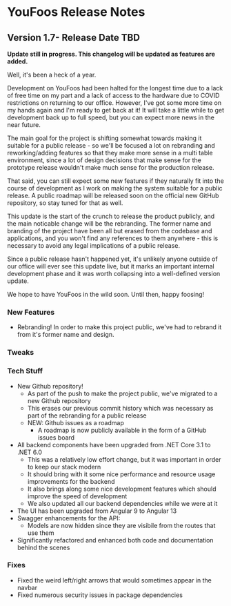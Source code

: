 # YouFoos Release Notes

## Version 1.7- Release Date TBD

**Update still in progress. This changelog will be updated as features are added.**

Well, it's been a heck of a year.

Development on YouFoos had been halted for the longest time due to a lack of free time on my part and a lack
of access to the hardware due to COVID restrictions on returning to our office. However, I've got some more
time on my hands again and I'm ready to get back at it! It will take a little while to get development back
up to full speed, but you can expect more news in the near future.

The main goal for the project is shifting somewhat towards making it suitable for a public release - so we'll
be focused a lot on rebranding and reworking/adding features so that they make more sense in a multi table
environment, since a lot of design decisions that make sense for the prototype release wouldn't make much sense
for the production release.

That said, you can still expect some new features if they naturally fit into the course of development as I work
on making the system suitable for a public release. A public roadmap will be released soon on the official new 
GitHub repository, so stay tuned for that as well.

This update is the start of the crunch to release the product publicly, and the main noticable change will be the
rebranding. The former name and branding of the project have been all but erased from the codebase and applications,
and you won't find any references to them anywhere - this is necessary to avoid any legal implications of a public release.

Since a public release hasn't happened yet, it's unlikely anyone outside of our office will ever see this update live, but
it marks an important internal development phase and it was worth collapsing into a well-defined version update.

We hope to have YouFoos in the wild soon. Until then, happy foosing!

### New Features

- Rebranding! In order to make this project public, we've had to rebrand it from it's former name and design.

### Tweaks

### Tech Stuff

- New Github repository!
    - As part of the push to make the project public, we've migrated to a new Github repository
    - This erases our previous commit history which was necessary as part of the rebranding for a public release
    - NEW: Github issues as a roadmap
        - A roadmap is now publicly available in the form of a GitHub issues board
- All backend components have been upgraded from .NET Core 3.1 to .NET 6.0
    - This was a relatively low effort change, but it was important in order to keep our stack modern
    - It should bring with it some nice performance and resource usage improvements for the backend
    - It also brings along some nice development features which should improve the speed of development
    - We also updated all our backend dependencies while we were at it
- The UI has been upgraded from Angular 9 to Angular 13
- Swagger enhancements for the API:
    - Models are now hidden since they are visibile from the routes that use them
- Significantly refactored and enhanced both code and documentation behind the scenes

### Fixes

- Fixed the weird left/right arrows that would sometimes appear in the navbar
- Fixed numerous security issues in package dependencies

